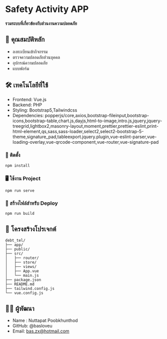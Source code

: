 # Safety Activity APP
#### รวมระบบที่เกี่ยวข้องกับส่วนงานความปลอดภัย

## 📌 คุณสมบัติหลัก
- ลงทะเบียนเข้ากิจกรรม
- ตรวจความปลอดภัยส่วนบุคคล
- อุปกรณ์ความปลอดภัย
- แบบฟอร์ม

## 🛠 เทคโนโลยีที่ใช้
- Frontend: Vue.js
- Backend: PHP
- Styling: Bootstrap5,Tailwindcss
- Dependencies: popperjs/core,axios,bootstrap-fileinput,bootstrap-icons,bootstrap-table,chart.js,dayjs,html-to-image,intro.js,jquery,jquery-treegrid,lightbox2,masonry-layout,moment,prettier,prettier-eslint,print-html-element,qs,sass,sass-loader,select2,select2-bootstrap-5-theme,signature_pad,tableexport.jquery.plugin,vue-eslint-parser,vue-loading-overlay,vue-qrcode-component,vue-router,vue-signature-pad

### 🚀 ติดตั้ง
```
npm install
```
### 🖥️ ใช้งาน Project
```
npm run serve
```
### 🍵 สร้างไฟล์สำหรับ Deploy
```
npm run build
```
## 📁 โครงสร้างโปรเจกต์
```
debt_tel/
├── app/
├── public/
├── src/
│   ├── router/
│   ├── store/
│   ├── views/
│   ├── App.vue
│   └── main.js
├── package.json
├── README.md
├── tailwind.config.js
└── vue.config.js
```
## 🧑‍💻 ผู้พัฒนา
- Name : Nuttapat Poobkhunthod
- GitHub: @basloveu
- Email: bas.zx@hotmail.com



